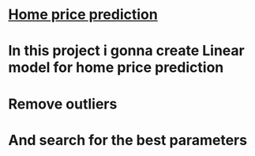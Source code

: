 # [Home price prediction](https://github.com/JakubTabor/Data_augmentation_imbalance_data/blob/main/Project_home_price_model/bengaluru_home_price_model.ipynb)
# In this project i gonna create Linear model for home price prediction
# Remove outliers
# And search for the best parameters
